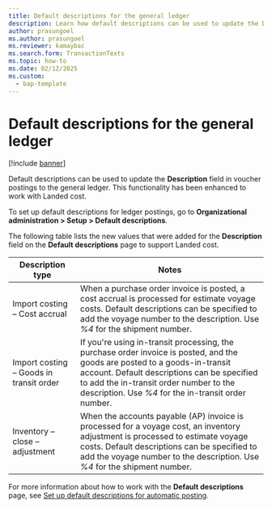 ```yaml
---
title: Default descriptions for the general ledger
description: Learn how default descriptions can be used to update the Description field in voucher postings to the general ledger with a table defining description types.
author: prasungoel 
ms.author: prasungoel 
ms.reviewer: kamaybac
ms.search.form: TransactionTexts
ms.topic: how-to
ms.date: 02/12/2025
ms.custom: 
  - bap-template
---
```


# Default descriptions for the general ledger

[!include [banner](../../includes/banner.md)]

Default descriptions can be used to update the **Description** field in voucher postings to the general ledger. This functionality has been enhanced to work with Landed cost.

To set up default descriptions for ledger postings, go to **Organizational administration \> Setup \> Default descriptions**.

The following table lists the new values that were added for the **Description** field on the **Default descriptions** page to support Landed cost.

| Description type | Notes |
|---|---|
| Import costing – Cost accrual | When a purchase order invoice is posted, a cost accrual is processed for estimate voyage costs. Default descriptions can be specified to add the voyage number to the description. Use *%4* for the shipment number. |
| Import costing – Goods in transit order | If you're using in-transit processing, the purchase order invoice is posted, and the goods are posted to a goods-in-transit account. Default descriptions can be specified to add the in-transit order number to the description. Use *%4* for the in-transit order number. |
| Inventory – close – adjustment | When the accounts payable (AP) invoice is processed for a voyage cost, an inventory adjustment is processed to estimate voyage costs. Default descriptions can be specified to add the voyage number to the description. Use *%4* for the shipment number. |

For more information about how to work with the **Default descriptions** page, see [Set up default descriptions for automatic posting](../../finance/general-ledger/set-up-default-descriptions-for-automatic-posting.md).
